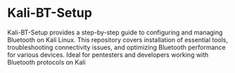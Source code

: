 # Kali-BT-Setup
Kali-BT-Setup provides a step-by-step guide to configuring and managing Bluetooth on Kali Linux. This repository covers installation of essential tools, troubleshooting connectivity issues, and optimizing Bluetooth performance for various devices. Ideal for pentesters and developers working with Bluetooth protocols on Kali
